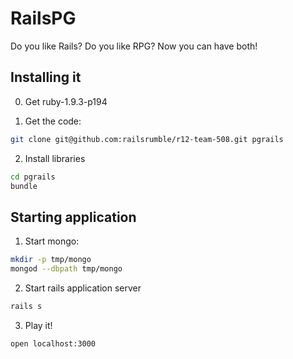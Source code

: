 # RailsPG

Do you like Rails? Do you like RPG? Now you can have both!

## Installing it

0. Get ruby-1.9.3-p194

1. Get the code:

  ```bash
  git clone git@github.com:railsrumble/r12-team-508.git pgrails
  ```

2. Install libraries

  ```bash
  cd pgrails
  bundle
  ```

## Starting application

1. Start mongo:

  ```bash
  mkdir -p tmp/mongo
  mongod --dbpath tmp/mongo
  ```

2. Start rails application server

  ```bash
  rails s
  ```

3. Play it!

  ```bash
  open localhost:3000
  ```
